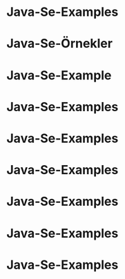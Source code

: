 # Java-Se-Examples
# Java-Se-Örnekler
# Java-Se-Example
# Java-Se-Examples
# Java-Se-Examples
# Java-Se-Examples
# Java-Se-Examples
# Java-Se-Examples
# Java-Se-Examples
